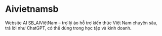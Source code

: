 # Aivietnamsb
Website AI SB_AIViệtNam – trợ lý ảo hỗ trợ kiến thức Việt Nam chuyên sâu, trả lời như ChatGPT, có thể dùng trong học tập và kinh doanh.

